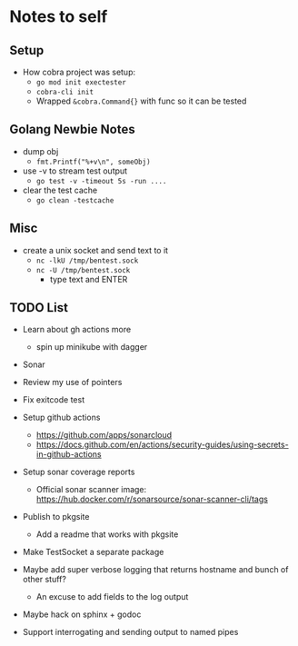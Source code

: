 # Notes to self #

## Setup ##
- How cobra project was setup:
    - `go mod init exectester`
    - `cobra-cli init`
    - Wrapped `&cobra.Command{}` with func so it can be tested

## Golang Newbie Notes ##
- dump obj
    - `fmt.Printf("%+v\n", someObj)`
- use -v to stream test output
    - `go test -v -timeout 5s -run ....`
- clear the test cache
    - `go clean -testcache`

## Misc ##
- create a unix socket and send text to it
    - `nc -lkU /tmp/bentest.sock`
    - `nc -U /tmp/bentest.sock`
        - type text and ENTER

## TODO List  ##
- Learn about gh actions more
    - spin up minikube with dagger
- Sonar
- Review my use of pointers
- Fix exitcode test

- Setup github actions
    - https://github.com/apps/sonarcloud
    - https://docs.github.com/en/actions/security-guides/using-secrets-in-github-actions
- Setup sonar coverage reports
    - Official sonar scanner image: https://hub.docker.com/r/sonarsource/sonar-scanner-cli/tags
- Publish to pkgsite
    - Add a readme that works with pkgsite


- Make TestSocket a separate package
- Maybe add super verbose logging that returns hostname and bunch of other stuff?
    - An excuse to add fields to the log output
- Maybe hack on sphinx + godoc
- Support interrogating and sending output to named pipes